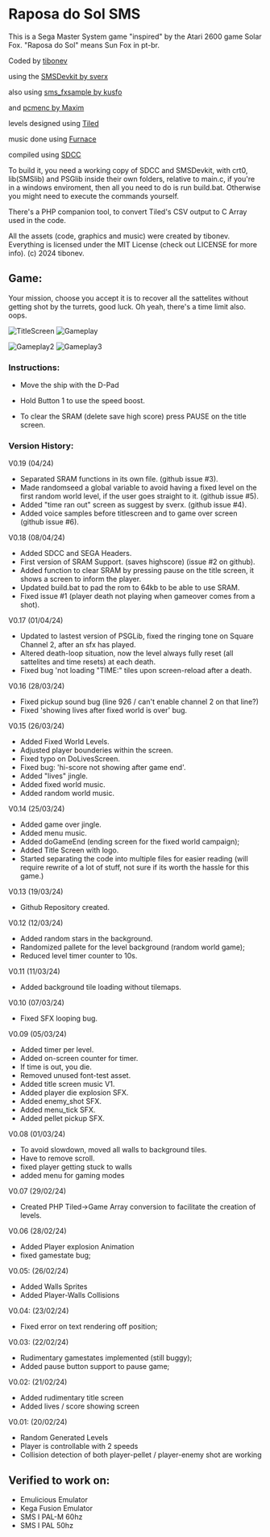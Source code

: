 # Raposa do Sol SMS
This is a Sega Master System game "inspired" by the Atari 2600 game Solar Fox. 
"Raposa do Sol" means Sun Fox in pt-br.

Coded by [tibonev](http://classicgames.com.br)


using the [SMSDevkit by sverx](https://github.com/sverx/devkitSMS)


also using [sms_fxsample by kusfo](https://github.com/kusfo/sms-fxsample)


and [pcmenc by Maxim](https://github.com/kusfo/sms-fxsample)


levels designed using [Tiled](http://mapeditor.org)


music done using [Furnace](https://tildearrow.org/furnace/)


compiled using [SDCC](https://sdcc.sourceforge.net)


To build it, you need a working copy of SDCC and SMSDevkit, with crt0, lib(SMSlib) and PSGlib inside their own folders, relative to main.c, if you're in a windows enviroment, then all you need to do is run build.bat.
Otherwise you might need to execute the commands yourself. 

There's a PHP companion tool, to convert Tiled's CSV output to C Array used in the code.

All the assets (code, graphics and music) were created by tibonev. 
Everything is licensed under the MIT License (check out LICENSE for more info).
(c) 2024 tibonev.

## Game: 
Your mission, choose you accept it is to recover all the sattelites without getting shot by the turrets, good luck.
Oh yeah, there's a time limit also. oops.

![TitleScreen](http://classicgames.com.br/temp/raposa1.png) ![Gameplay](http://classicgames.com.br/temp/raposa2.png)

![Gameplay2](http://classicgames.com.br/temp/raposa3.png) ![Gameplay3](http://classicgames.com.br/temp/raposa4.png)

### Instructions:
- Move the ship with the D-Pad
- Hold Button 1 to use the speed boost.

- To clear the SRAM (delete save high score) press PAUSE on the title screen.

### Version History: 
V0.19 (04/24)
- Separated SRAM functions in its own file. (github issue #3).
- Made randomseed a global variable to avoid having a fixed level on the first random world level, if the user goes straight to it. (github issue #5).
- Added "time ran out" screen as suggest by sverx. (github issue #4).
- Added voice samples before titlescreen and to game over screen (github issue #6).

V0.18 (08/04/24)
- Added SDCC and SEGA Headers.
- First version of SRAM Support. (saves highscore) (issue #2 on github).
- Added function to clear SRAM by pressing pause on the title screen, it shows a screen to inform the player.
- Updated build.bat to pad the rom to 64kb to be able to use SRAM.
- Fixed issue #1 (player death not playing when gameover comes from a shot).

V0.17 (01/04/24)
- Updated to lastest version of PSGLib, fixed the ringing tone on Square Channel 2, after an sfx has played.
- Altered death-loop situation, now the level always fully reset (all sattelites and time resets) at each death.
- Fixed bug 'not loading "TIME:" tiles upon screen-reload after a death.

V0.16 (28/03/24)
- Fixed pickup sound bug (line 926 / can't enable channel 2 on that line?)
- Fixed 'showing lives after fixed world is over' bug.

V0.15 (26/03/24)
- Added Fixed World Levels.
- Adjusted player bounderies within the screen.
- Fixed typo on DoLivesScreen.
- Fixed bug: 'hi-score not showing after game end'.
- Added "lives" jingle.
- Added fixed world music.
- Added random world music.

V0.14 (25/03/24)
- Added game over jingle.
- Added menu music.
- Added doGameEnd (ending screen for the fixed world campaign);
- Added Title Screen with logo.
- Started separating the code into multiple files for easier reading (will require rewrite of a lot of stuff, not sure if its worth the hassle for this game.)

V0.13 (19/03/24)
- Github Repository created.

V0.12 (12/03/24)
- Added random stars in the background.
- Randomized pallete for the level background (random world game);
- Reduced level timer counter to 10s.

V0.11 (11/03/24)
- Added background tile loading without tilemaps.

V0.10 (07/03/24)
- Fixed SFX looping bug. 

V0.09 (05/03/24)
- Added timer per level.
- Added on-screen counter for timer.
- If time is out, you die.
- Removed unused font-test asset.
- Added title screen music V1.
- Added player die explosion SFX.
- Added enemy_shot SFX.
- Added menu_tick SFX.
- Added pellet pickup SFX.

V0.08 (01/03/24)
- To avoid slowdown, moved all walls to background tiles.
- Have to remove scroll.
- fixed player getting stuck to walls
- added menu for gaming modes

V0.07 (29/02/24)
- Created PHP Tiled->Game Array conversion to facilitate the creation of levels.

V0.06 (28/02/24)
- Added Player explosion Animation
- fixed gamestate bug;

V0.05: (26/02/24)
- Added Walls Sprites
- Added Player-Walls Collisions

V0.04: (23/02/24)
- Fixed error on text rendering off position;

V0.03: (22/02/24)
- Rudimentary gamestates implemented (still buggy);
- Added pause button support to pause game;

V0.02: (21/02/24)
- Added rudimentary title screen
- Added lives / score showing screen

V0.01: (20/02/24)
- Random Generated Levels
- Player is controllable with 2 speeds
- Collision detection of both player-pellet / player-enemy shot are working

## Verified to work on: 
- Emulicious Emulator
- Kega Fusion Emulator
- SMS I PAL-M 60hz
- SMS I PAL 50hz